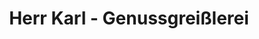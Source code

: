 ---
title: "Herr Karl - Genussgreißlerei"
url: /wien/herr-karl-genussgreisslerei/
shop: Supermarkt
---